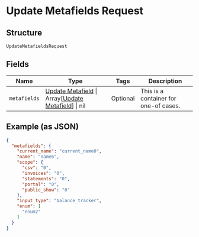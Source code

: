 
# Update Metafields Request

## Structure

`UpdateMetafieldsRequest`

## Fields

| Name | Type | Tags | Description |
|  --- | --- | --- | --- |
| `metafields` | [Update Metafield](../../doc/models/update-metafield.md) \| Array[[Update Metafield](../../doc/models/update-metafield.md)] \| nil | Optional | This is a container for one-of cases. |

## Example (as JSON)

```json
{
  "metafields": {
    "current_name": "current_name0",
    "name": "name6",
    "scope": {
      "csv": "0",
      "invoices": "0",
      "statements": "0",
      "portal": "0",
      "public_show": "0"
    },
    "input_type": "balance_tracker",
    "enum": [
      "enum2"
    ]
  }
}
```

